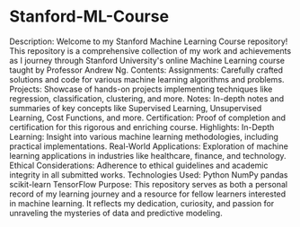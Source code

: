 # Stanford-ML-Course
 Description:  Welcome to my Stanford Machine Learning Course repository! This repository is a comprehensive collection of my work and achievements as I journey through Stanford University's online Machine Learning course taught by Professor Andrew Ng.  Contents:      Assignments: Carefully crafted solutions and code for various machine learning algorithms and problems.     Projects: Showcase of hands-on projects implementing techniques like regression, classification, clustering, and more.     Notes: In-depth notes and summaries of key concepts like Supervised Learning, Unsupervised Learning, Cost Functions, and more.     Certification: Proof of completion and certification for this rigorous and enriching course.  Highlights:      In-Depth Learning: Insight into various machine learning methodologies, including practical implementations.     Real-World Applications: Exploration of machine learning applications in industries like healthcare, finance, and technology.     Ethical Considerations: Adherence to ethical guidelines and academic integrity in all submitted works.  Technologies Used:      Python     NumPy     pandas     scikit-learn     TensorFlow  Purpose:  This repository serves as both a personal record of my learning journey and a resource for fellow learners interested in machine learning. It reflects my dedication, curiosity, and passion for unraveling the mysteries of data and predictive modeling.
